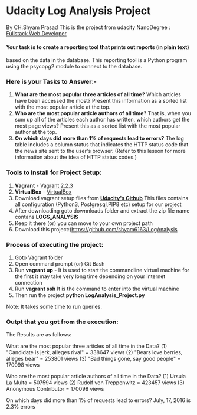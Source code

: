 # Udacity Log Analysis Project
By CH.Shyam Prasad
This is the project from udacity NanoDegree : [Fullstack Web Developer](https://classroom.udacity.com/nanodegrees/nd004/dashboard/overview)

#### Your task is to create a reporting tool that prints out reports (in plain text) 

based on the data in the database. This reporting tool is a
Python program using the psycopg2 module to connect to the database. 

### Here is your Tasks to Answer:-
1. **What are the most popular three articles of all time?** Which
  articles have been accessed the most? Present this information as a
  sorted list with the most popular article at the top.
2. **Who are the most popular article authors of all time?** That is,
   when you sum up all of the articles each author has written, which
   authors get the most page views? Present this as a sorted list with
   the most popular author at the top.
3. **On which days did more than 1% of requests lead to errors?** The
   log table includes a column status that indicates the HTTP status
   code that the news site sent to the user's browser. (Refer to this
   lesson for more information about the idea of HTTP status codes.) 
   
### Tools to Install for Project Setup:

1. **Vagrant** - [Vagrant 2.2.3](https://releases.hashicorp.com/vagrant/2.2.3/vagrant_2.2.3_x86_64.msi)
2. **VirtualBox** - [VirtualBox](https://www.virtualbox.org/wiki/Download_Old_Builds_5_1)
3. Download vagrant setup files from **[Udacity's Github](https://github.com/udacity/fullstack-nanodegree-vm)**
This files contains all configuration (Python3, Postgresql,PIP8 etc) setup for our project
4. After downloading goto downnloads folder and extract the zip file name contans **LOGS_ANALYSIS**
5. Keep it there (or) you can move to your own project path
6. Download this project:(https://github.com/shyam6163/LogAnalysis

### Process of executing the project:
1. Goto Vagrant folder
2. Open command prompt (or) Git Bash 
3. Run **vagrant up** - It is used to start the commandline virtual machine for the first it may take very long time depending on your internet connection
4. Run **vagrant ssh** It is the command to enter into the virtual machine
5. Then run the project **python LogAnalysis_Project.py**


Note: It takes some time to run queries.

### Outpt that you got from the execution:
The Results are as follows:


What are the most popular three articles of all time in the Data?
(1) "Candidate is jerk, alleges rival" = 338647 views
(2) "Bears love berries, alleges bear" = 253801 views
(3) "Bad things gone, say good people" = 170098 views


Who are the most popular article authors of all time in the Data?
(1) Ursula La Multa = 507594 views
(2) Rudolf von Treppenwitz = 423457 views
(3) Anonymous Contributor = 170098 views


On which days did more than 1% of requests lead to errors?
July, 17, 2016 is 2.3% errors